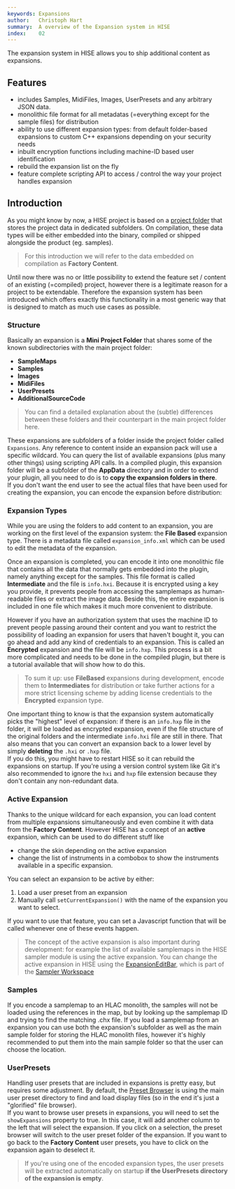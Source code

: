 ```yaml
---
keywords: Expansions
author:   Christoph Hart
summary:  A overview of the Expansion system in HISE
index:    02
---
```


The expansion system in HISE allows you to ship additional content as expansions.

## Features

- includes Samples, MidiFiles, Images, UserPresets and any arbitrary JSON data.
- monolithic file format for all metadatas (=everything except for the sample files) for distribution
- ability to use different expansion types: from default folder-based expansions to custom C++ expansions depending on your security needs
- inbuilt encryption functions including machine-ID based user identification
- rebuild the expansion list on the fly
- feature complete scripting API to access / control the way your project handles expansion

## Introduction

As you might know by now, a HISE project is based on a [project folder](/working-with-hise/project-management#project-folders) that stores the project data in dedicated subfolders. On compilation, these data types will be either embedded into the binary, compiled or shipped alongside the product (eg. samples). 

> For this introduction we will refer to the data embedded on compilation as **Factory Content**.  

Until now there was no or little possibility to extend the feature set / content of an existing (=compiled) project, however there is a legitimate reason for a project to be extendable. Therefore the expansion system has been introduced which offers exactly this functionality in a most generic way that is designed to match as much use cases as possible.

### Structure

Basically an expansion is a **Mini Project Folder** that shares some of the known subdirectories with the main project folder:

- **SampleMaps**
- **Samples** 
- **Images**
- **MidiFiles**
- **UserPresets**
- **AdditionalSourceCode**

> You can find a detailed explanation about the (subtle) differences between these folders and their counterpart in the main project folder here.

These expansions are subfolders of a folder inside the project folder called `Expansions`. Any reference to content inside an expansion pack will use a specific wildcard. You can query the list of available expansions (plus many other things) using scripting API calls. In a compiled plugin, this expansion folder will be a subfolder of the **AppData** directory and in order to extend your plugin, all you need to do is to **copy the expansion folders in there**.  
If you don't want the end user to see the actual files that have been used for creating the expansion, you can encode the expansion before distribution: 

### Expansion Types

While you are using the folders to add content to an expansion, you are working on the first level of the expansion system: the **File Based** expansion type. There is a metadata file called `expansion_info.xml` which can be used to edit the metadata of the expansion.

Once an expansion is completed, you can encode it into one monolithic file that contains all the data that normally gets embedded into the plugin, namely anything except for the samples. This file format is called **Intermediate** and the file is `info.hxi`. Because it is encrypted using a key you provide, it prevents people from accessing the samplemaps as human-readable files or extract the image data. Beside this, the entire expansion is included in one file which makes it much more convenient to distribute.

However if you have an authorization system that uses the machine ID to prevent people passing around their content and you want to restrict the possibility of loading an expansion for users that haven't bought it, you can go ahead and add any kind of credentials to an expansion. This is called an **Encrypted** expansion and the file will be `info.hxp`. This process is a bit more complicated and needs to be done in the compiled plugin, but there is a tutorial available that will show how to do this.

> To sum it up: use **FileBased** expansions during development, encode them to **Intermediates** for distribution or take further actions for a more strict licensing scheme by adding license credentials to the **Encrypted** expansion type.

One important thing to know is that the expansion system automatically picks the "highest" level of expansion: if there is an `info.hxp` file in the folder, it will be loaded as encrypted expansion, even if the file structure of the original folders and the intermediate `info.hxi` file are still in there. That also means that you can convert an expansion back to a lower level by simply **deleting** the `.hxi` or `.hxp` file.  
If you do this, you might have to restart HISE so it can rebuild the expansions on startup. If you're using a version control system like Git it's also recommended to ignore the `hxi` and `hxp` file extension because they don't contain any non-redundant data.



### Active Expansion

Thanks to the unique wildcard for each expansion, you can load content from multiple expansions simultaneously and even combine it with data from the **Factory Content**. However HISE has a concept of an **active** expansion, which can be used to do different stuff like

- change the skin depending on the active expansion
- change the list of instruments in a combobox to show the instruments available in a specific expansion.

You can select an expansion to be active by either:

1. Load a user preset from an expansion
2. Manually call `setCurrentExpansion()` with the name of the expansion you want to select.

If you want to use that feature, you can set a Javascript function that will be called whenever one of these events happen.

> The concept of the active expansion is also important during development: for example the list of available samplemaps in the HISE sampler module is using the active expansion. You can change the active expansion in HISE using the [ExpansionEditBar](/ui-components/floating-tiles/hise/expansioneditbar), which is part of the [Sampler Workspace](/working-with-hise/workspaces/sampler-workspace)



### Samples

If you encode a samplemap to an HLAC monolith, the samples will not be loaded using the references in the map, but by looking up the samplemap ID and trying to find the matching .chx file. If you load a samplemap from an expansion you can use both the expansion's subfolder as well as the main sample folder for storing the HLAC monolith files, however it's highly recommended to put them into the main sample folder so that the user can choose the location.


### UserPresets

Handling user presets that are included in expansions is pretty easy, but requires some adjustment. By default, the [Preset Browser](/ui-components/floating-tiles/plugin/presetbrowser) is using the main user preset directory to find and load display files (so in the end it's just a "glorified" file browser).  
If you want to browse user presets in expansions, you will need to set the `showExpansions` property to true. In this case, it will add another column to the left that will select the expansion. If you click on a selection, the preset browser will switch to the user preset folder of the expansion. If you want to go back to the **Factory Content** user presets, you have to click on the expansion again to deselect it.

> If you're using one of the encoded expansion types, the user presets will be extracted automatically on startup **if the UserPresets directory of the expansion is empty**. 